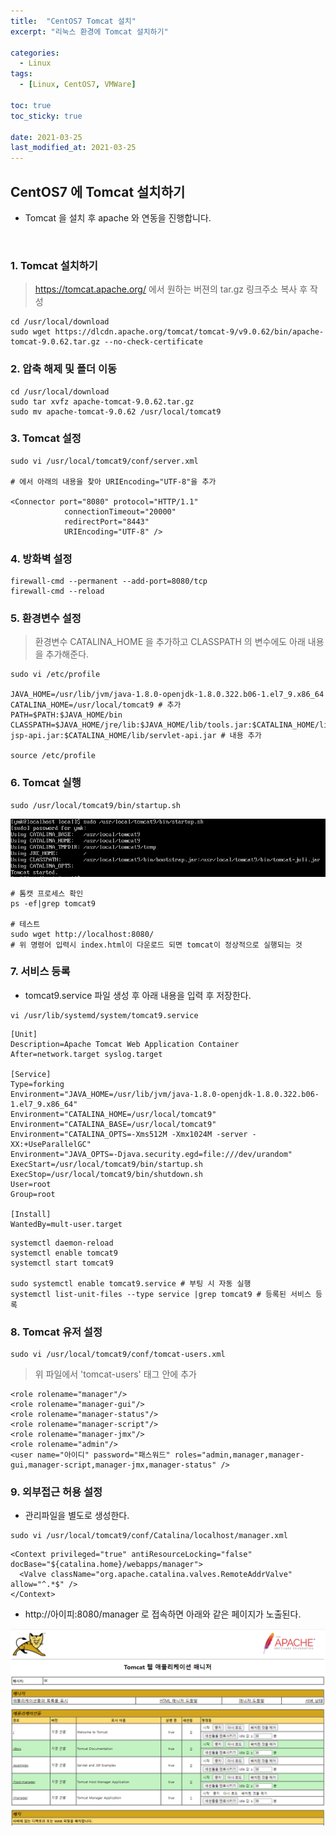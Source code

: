 ```yaml
---
title:  "CentOS7 Tomcat 설치"
excerpt: "리눅스 환경에 Tomcat 설치하기"

categories:
  - Linux
tags:
  - [Linux, CentOS7, VMWare]

toc: true
toc_sticky: true
 
date: 2021-03-25
last_modified_at: 2021-03-25
---
```


## CentOS7 에 Tomcat 설치하기
- Tomcat 을 설치 후 apache 와 연동을 진행합니다.

<br>


### 1. Tomcat 설치하기
  > https://tomcat.apache.org/ 에서 원하는 버젼의 tar.gz 링크주소 복사 후 작성 

  ```
  cd /usr/local/download
  sudo wget https://dlcdn.apache.org/tomcat/tomcat-9/v9.0.62/bin/apache-tomcat-9.0.62.tar.gz --no-check-certificate
  ```

### 2. 압축 해제 및 폴더 이동

  ```
  cd /usr/local/download
  sudo tar xvfz apache-tomcat-9.0.62.tar.gz
  sudo mv apache-tomcat-9.0.62 /usr/local/tomcat9
  ```

### 3. Tomcat 설정

  ```
  sudo vi /usr/local/tomcat9/conf/server.xml

  # 에서 아래의 내용을 찾아 URIEncoding="UTF-8"을 추가
		
  <Connector port="8080" protocol="HTTP/1.1"
              connectionTimeout="20000"
              redirectPort="8443"
              URIEncoding="UTF-8" />
  ```

### 4. 방화벽 설정

  ```
  firewall-cmd --permanent --add-port=8080/tcp
  firewall-cmd --reload
  ```

### 5. 환경변수 설정
  > 환경변수 CATALINA_HOME 을 추가하고 CLASSPATH 의 변수에도 아래 내용을 추가해준다.

  ```
  sudo vi /etc/profile

  JAVA_HOME=/usr/lib/jvm/java-1.8.0-openjdk-1.8.0.322.b06-1.el7_9.x86_64
  CATALINA_HOME=/usr/local/tomcat9 # 추가
  PATH=$PATH:$JAVA_HOME/bin
  CLASSPATH=$JAVA_HOME/jre/lib:$JAVA_HOME/lib/tools.jar:$CATALINA_HOME/lib-jsp-api.jar:$CATALINA_HOME/lib/servlet-api.jar # 내용 추가

  source /etc/profile
  ```

### 6. Tomcat 실행

  ```
  sudo /usr/local/tomcat9/bin/startup.sh
  ```

![VMWare](/assets/image/linux/Centos_install_tomcat_01.PNG)

  ```
  # 톰캣 프로세스 확인
  ps -ef|grep tomcat9

  # 테스트
  sudo wget http://localhost:8080/
  # 위 명령어 입력시 index.html이 다운로드 되면 tomcat이 정상적으로 실행되는 것
  ```

### 7. 서비스 등록
  - tomcat9.service 파일 생성 후 아래 내용을 입력 후 저장한다.

  ```
  vi /usr/lib/systemd/system/tomcat9.service
  ```

  ```
  [Unit]
  Description=Apache Tomcat Web Application Container
  After=network.target syslog.target

  [Service]
  Type=forking
  Environment="JAVA_HOME=/usr/lib/jvm/java-1.8.0-openjdk-1.8.0.322.b06-1.el7_9.x86_64"
  Environment="CATALINA_HOME=/usr/local/tomcat9"
  Environment="CATALINA_BASE=/usr/local/tomcat9"
  Environment="CATALINA_OPTS=-Xms512M -Xmx1024M -server -XX:+UseParallelGC"
  Environment="JAVA_OPTS=-Djava.security.egd=file:///dev/urandom"
  ExecStart=/usr/local/tomcat9/bin/startup.sh
  ExecStop=/usr/local/tomcat9/bin/shutdown.sh
  User=root
  Group=root

  [Install]
  WantedBy=mult-user.target
  ```

  ```
  systemctl daemon-reload
  systemctl enable tomcat9
  systemctl start tomcat9

  sudo systemctl enable tomcat9.service # 부팅 시 자동 실행
  systemctl list-unit-files --type service |grep tomcat9 # 등록된 서비스 등록
  ```

### 8. Tomcat 유저 설정

  ```
  sudo vi /usr/local/tomcat9/conf/tomcat-users.xml
  ```
  
  > 위 파일에서 'tomcat-users' 태그 안에 추가

  ```
  <role rolename="manager"/>
  <role rolename="manager-gui"/>
  <role rolename="manager-status"/>
  <role rolename="manager-script"/>
  <role rolename="manager-jmx"/>
  <role rolename="admin"/>
  <user name="아이디" password="패스워드" roles="admin,manager,manager-gui,manager-script,manager-jmx,manager-status" />
  ```

### 9. 외부접근 허용 설정
  - 관리파일을 별도로 생성한다.

  ```
  sudo vi /usr/local/tomcat9/conf/Catalina/localhost/manager.xml
  ```
  
  ```
  <Context privileged="true" antiResourceLocking="false" docBase="${catalina.home}/webapps/manager">
    <Valve className="org.apache.catalina.valves.RemoteAddrValve" allow="^.*$" />
  </Context>
  ```

  - http://아이피:8080/manager  로 접속하면 아래와 같은 페이지가 노출된다.

![VMWare](/assets/image/linux/Centos_install_tomcat_02.PNG)